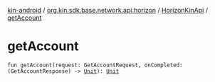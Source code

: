 [kin-android](../../index.md) / [org.kin.sdk.base.network.api.horizon](../index.md) / [HorizonKinApi](index.md) / [getAccount](./get-account.md)

# getAccount

`fun getAccount(request: GetAccountRequest, onCompleted: (GetAccountResponse) -> `[`Unit`](https://kotlinlang.org/api/latest/jvm/stdlib/kotlin/-unit/index.html)`): `[`Unit`](https://kotlinlang.org/api/latest/jvm/stdlib/kotlin/-unit/index.html)
